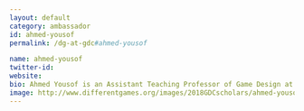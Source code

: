 ```yaml
---
layout: default
category: ambassador
id: ahmed-yousof
permalink: /dg-at-gdc#ahmed-yousof

name: ahmed-yousof
twitter-id:
website: 
bio: Ahmed Yousof is an Assistant Teaching Professor of Game Design at Pennsylvania State University
image: http://www.differentgames.org/images/2018GDCscholars/ahmed-yousof.jpg
---
```

